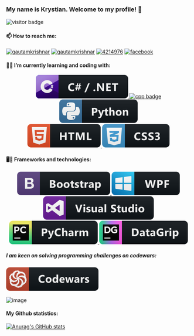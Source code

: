 ### My name is Krystian. Welcome to my profile! 👋


![visitor badge](https://visitor-badge.glitch.me/badge?page_id=greysonkrystian.greysonkrystian)

#### 📫 How to reach me:
    
<a href="https://discordapp.com/users/" target="blank"><img align="center" src="https://raw.githubusercontent.com/rahuldkjain/github-profile-readme-generator/master/src/images/icons/Social/discord.svg" alt="gautamkrishnar" height="30" width="40" /></a>
<a href="https://www.linkedin.com/in/krystian-grela-4a10761ba/" target="blank"><img align="center" src="https://raw.githubusercontent.com/rahuldkjain/github-profile-readme-generator/master/src/images/icons/Social/linked-in-alt.svg" alt="gautamkrishnar" height="30" width="40" /></a>
<a href="https://stackoverflow.com/users/16853329" target="blank"><img align="center" src="https://raw.githubusercontent.com/rahuldkjain/github-profile-readme-generator/master/src/images/icons/Social/stack-overflow.svg" alt="4214976" height="30" width="40" /></a>
<a href="https://www.facebook.com/krystian.grela08/" target="blank"><img align="center" src="https://raw.githubusercontent.com/rahuldkjain/github-profile-readme-generator/master/src/images/icons/Social/facebook.svg" alt="facebook" height="30" width="40" /></a>
    
#### 🌱🔭 I’m currently learning and coding with:

<p align="center">
   <a href="#">
    <img src="Icons/svg/dev/languages/csharp_dotnet.svg" alt="csharp_dotnet badge" style="horizontal-align:left margin:6px 4px">
    <img src="https://raw.githubusercontent.com/rahuldkjain/github-profile-readme-generator/master/src/images/icons/ProgrammingLanguages/cpp.svg" alt="cpp badge" style="horizontal-align:left margin:6px 4px" height="30" width="40">
    <img src="Icons/svg/dev/languages/python.svg" alt="python badge" style="horizontal-align:left margin:6px 4px">
    <br>
    <img src="Icons/svg/dev/languages/html.svg" alt="python badge" style="horizontal-align:left margin:6px 4px">
    <img src="Icons/svg/dev/languages/css3.svg" alt="python badge" style="horizontal-align:left margin:6px 4px">
   </a>  
</p>

#### 🖥📱 Frameworks and technologies:

<p align="center">
   <a href="#">
    <img src="Icons/svg/dev/frameworks/bootstrap.svg" alt="bootstrap badge" style="horizontal-align:left margin:6px 4px">
    <img src="Icons/svg/dev/frameworks/wpf.svg" alt="wpf badge" style="horizontal-align:left margin:6px 4px">
    <br>
    <img src="Icons/svg/dev/tools/visualstudio.svg" alt="visualstudio badge" style="horizontal-align:left margin:6px 4px">
    <img src="Icons/svg/dev/tools/jetbrains_pycharm.svg" alt="pycharm badge" style="horizontal-align:left margin:6px 4px">
    <img src="Icons/svg/dev/tools/jetbrains_datagrip.svg" alt="datagrip badge" style="horizontal-align:left margin:6px 4px">

   </a>  
</p>
    
##### I am keen on solving programming challenges on codewars:
<p align="left">
   <a href="#">
       <img src="Icons/svg/dev/services/codewars.svg" alt="codewars badge">
   </a>  
</p>


![image](https://www.codewars.com/users/GreysonKrystian/badges/large)






#### My Github statistics:

[![Anurag's GitHub stats](https://github-readme-stats.vercel.app/api?username=GreysonKrystian)](https://github.com/anuraghazra/github-readme-stats)


